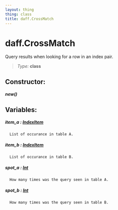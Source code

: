 ```yaml
---
layout: thing
thing: class
title: daff.CrossMatch
---
```

# daff.CrossMatch


  Query results when looking for a row in an index pair.




> *Type:* **class**



## Constructor:

##### **new**()



## Variables:

#####  **item_a**  : <a href="../coopy/IndexItem.html" class="type">IndexItem</a>


      List of occurance in table A.




#####  **item_b**  : <a href="../coopy/IndexItem.html" class="type">IndexItem</a>


      List of occurance in table B.




#####  **spot_a**  : <a href="../Int.html" class="type">Int</a>


      How many times was the query seen in table A.




#####  **spot_b**  : <a href="../Int.html" class="type">Int</a>


      How many times was the query seen in table B.






